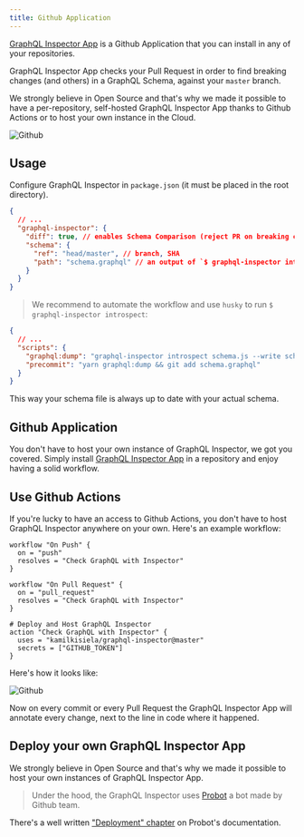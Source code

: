 ```yaml
---
title: Github Application
---
```


[GraphQL Inspector App](https://github.com/apps/graphql-inspector) is a Github Application that you can install in any of your repositories.

GraphQL Inspector App checks your Pull Request in order to find breaking changes (and others) in a GraphQL Schema, against your `master` branch.

We strongly believe in Open Source and that's why we made it possible to have a per-repository, self-hosted GraphQL Inspector App thanks to Github Actions or to host your own instance in the Cloud.

![Github](/img/cli/github.jpg)

## Usage

Configure GraphQL Inspector in `package.json` (it must be placed in the root directory).

```json
{
  // ...
  "graphql-inspector": {
    "diff": true, // enables Schema Comparison (reject PR on breaking changes)
    "schema": {
      "ref": "head/master", // branch, SHA
      "path": "schema.graphql" // an output of `$ graphql-inspector introspect ...`
    }
  }
}
```

> We recommend to automate the workflow and use `husky` to run `$ graphql-inspector introspect`:

```json
{
  // ...
  "scripts": {
    "graphql:dump": "graphql-inspector introspect schema.js --write schema.graphql",
    "precommit": "yarn graphql:dump && git add schema.graphql"
  }
}
```

This way your schema file is always up to date with your actual schema.

## Github Application

You don't have to host your own instance of GraphQL Inspector, we got you covered. Simply install [GraphQL Inspector App](https://github.com/apps/graphql-inspector) in a repository and enjoy having a solid workflow.

## Use Github Actions

If you're lucky to have an access to Github Actions, you don't have to host GraphQL Inspector anywhere on your own. Here's an example workflow:

```hcl
workflow "On Push" {
  on = "push"
  resolves = "Check GraphQL with Inspector"
}

workflow "On Pull Request" {
  on = "pull_request"
  resolves = "Check GraphQL with Inspector"
}

# Deploy and Host GraphQL Inspector
action "Check GraphQL with Inspector" {
  uses = "kamilkisiela/graphql-inspector@master"
  secrets = ["GITHUB_TOKEN"]
}
```

Here's how it looks like:

![Github](/img/github/workflow.jpg)

Now on every commit or every Pull Request the GraphQL Inspector App will annotate every change, next to the line in code where it happened.

## Deploy your own GraphQL Inspector App

We strongly believe in Open Source and that's why we made it possible to host your own instances of GraphQL Inspector App.

> Under the hood, the GraphQL Inspector uses [Probot](https://probot.github.io) a bot made by Github team.

There's a well written ["Deployment" chapter](https://probot.github.io/docs/deployment/) on Probot's documentation.
